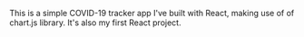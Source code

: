 This is a simple COVID-19 tracker app I've built with React, making use of of chart.js library.
It's also my first React project.


